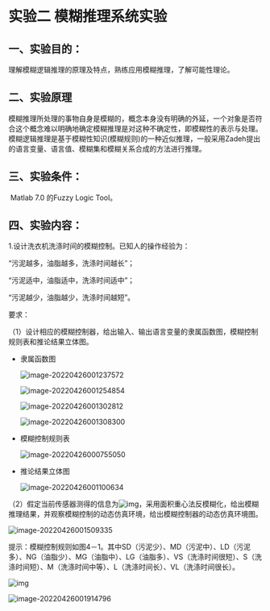 # 实验二 模糊推理系统实验

## 一、实验目的：

理解模糊逻辑推理的原理及特点，熟练应用模糊推理，了解可能性理论。

## 二、实验原理

模糊推理所处理的事物自身是模糊的，概念本身没有明确的外延，一个对象是否符合这个概念难以明确地确定模糊推理是对这种不确定性，即模糊性的表示与处理。模糊逻辑推理是基于模糊性知识(模糊规则)的一种近似推理，一般采用Zadeh提出的语言变量、语言值、模糊集和模糊关系合成的方法进行推理。

## 三、实验条件：

​	Matlab 7.0 的Fuzzy Logic Tool。

## 四、实验内容：

1.设计洗衣机洗涤时间的模糊控制。已知人的操作经验为：

“污泥越多，油脂越多，洗涤时间越长”；

“污泥适中，油脂适中，洗涤时间适中”；

“污泥越少，油脂越少，洗涤时间越短”。

要求：

（1）设计相应的模糊控制器，给出输入、输出语言变量的隶属函数图，模糊控制规则表和推论结果立体图。

-  隶属函数图

	![image-20220426001237572](https://bex-image.oss-cn-hangzhou.aliyuncs.com/img/202204260012655.png)

	![image-20220426001254854](https://bex-image.oss-cn-hangzhou.aliyuncs.com/img/202204260012958.png)

	![image-20220426001302812](https://bex-image.oss-cn-hangzhou.aliyuncs.com/img/202204260013913.png)

	![image-20220426001308300](https://bex-image.oss-cn-hangzhou.aliyuncs.com/img/202204260013378.png)

- 模糊控制规则表

	![image-20220426000755050](https://bex-image.oss-cn-hangzhou.aliyuncs.com/img/202204260007150.png)

- 推论结果立体图

	![image-20220426001100634](https://bex-image.oss-cn-hangzhou.aliyuncs.com/img/202204260011766.png)

（2）假定当前传感器测得的信息为![img](https://bex-image.oss-cn-hangzhou.aliyuncs.com/img/202204260005128)，采用面积重心法反模糊化，给出模糊推理结果，并观察模糊控制的动态仿真环境，给出模糊控制器的动态仿真环境图。

![image-20220426001509335](https://bex-image.oss-cn-hangzhou.aliyuncs.com/img/202204260015445.png)

提示：模糊控制规则如图4－1。其中SD（污泥少）、MD（污泥中）、LD（污泥多）、NG（油脂少）、MG（油脂中）、LG（油脂多）、VS（洗涤时间很短）、S（洗涤时间短）、M（洗涤时间中等）、L（洗涤时间长）、VL（洗涤时间很长）。

![img](https://bex-image.oss-cn-hangzhou.aliyuncs.com/img/202204260005813)

![image-20220426001914796](https://bex-image.oss-cn-hangzhou.aliyuncs.com/img/202204260019890.png)